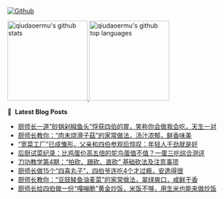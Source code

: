 [![Github](https://img.shields.io/github/followers/qiudaoermu?label=Follow&style=social)](https://github.com/qiudaoermu)

<a href="https://github.com/qiudaoermu">
  <img height="180em" src="https://github-readme-stats.vercel.app/api?username=qiudaoermu&show_icons=true&count_private=true" alt="qiudaoermu's github stats" />
  <img height="180em" src="https://github-readme-stats.vercel.app/api/top-langs/?username=qiudaoermu&layout=compact" alt="qiudaoermu's github top languages" />
</a>
<br/>

<!--
** qiudaoermu / qiudaoermu ** is a ✨ _special_ ✨ repository because its`README.md`(this file) appears on your GitHub profile.

Here are some ideas to get you started:

  - 🔭 I’m currently working on ...
- 🌱 I’m currently learning ...
- 👯 I’m looking to collaborate on ...
- 🤔 I’m looking for help with ...
- 💬 Ask me about ...
- 📫 How to reach me: ...
- 😄 Pronouns: ...
- ⚡ Fun fact: ...
-->

📕 &nbsp;**Latest Blog Posts**

<!-- BLOG-POST-LIST:START -->
- [厨师长一道“砂锅剁椒鱼头”俘获四伯的胃，笑称你会做我会吃，天生一对](https://www.youtube.com/watch?v=4Nj85j1RBXU)
- [厨师长教你：“肉末烧滑子菇”的家常做法，汤汁浓郁，鲜香味美](https://www.youtube.com/watch?v=RhGv8I5RXfs)
- [“宽菜工厂”已成雏形，父亲和四伯参观后惊叹：年轻人干劲就是好](https://www.youtube.com/watch?v=-Zp6zA9OPzM)
- [后厨试菜纪录：比鸡蛋价高五倍的鸵鸟蛋值不值？一蛋三吃综合测评](https://www.youtube.com/watch?v=P5LTh8j5GzI)
- [刀功教学第4期：“拍砍、跟砍、直砍” 基础砍法及注意事项](https://www.youtube.com/watch?v=MUup35WujW0)
- [厨师长做15个“四喜丸子”，四伯爷连吃4个才过瘾，安逸得很](https://www.youtube.com/watch?v=6vCYtdL2vyU)
- [厨师长教你：“豆豉鲮鱼油麦菜”的家常做法，翠绿爽口，咸鲜干香](https://www.youtube.com/watch?v=Pg1JjOhqNTA)
- [厨师长给四伯做一份“嘎嘣脆”黄金炒饭，米饭不够，用生米也能来做炒饭](https://www.youtube.com/watch?v=2yeBXm-of14)
<!-- BLOG-POST-LIST:END -->


